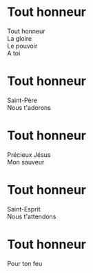 # Tout honneur  

Tout honneur  
La gloire  
Le pouvoir  
A toi  

# Tout honneur  

Saint-Père  
Nous t'adorons  

# Tout honneur  

Précieux Jésus  
Mon sauveur  

# Tout honneur  

Saint-Esprit  
Nous t'attendons  

# Tout honneur  

Pour ton feu  
